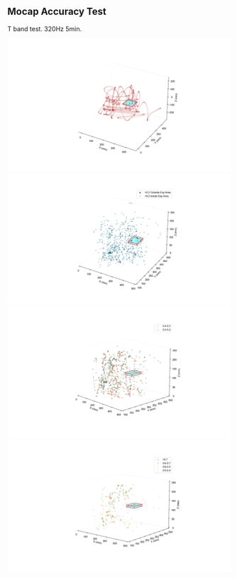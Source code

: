 ## Mocap Accuracy Test

T band test. 320Hz 5min.

<img src="ACCURACY.png"/>
<img src="TBAND_0_2.png"/>
<img src="TBAND_0_4_0_2.png"/>
<img src="TBAND_0_7_0_4.png"/>
